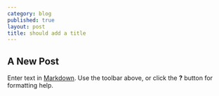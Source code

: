 ```yaml
---
category: blog
published: true
layout: post
title: should add a title
---
```


## A New Post

Enter text in [Markdown](http://daringfireball.net/projects/markdown/). Use the toolbar above, or click the **?** button for formatting help.
